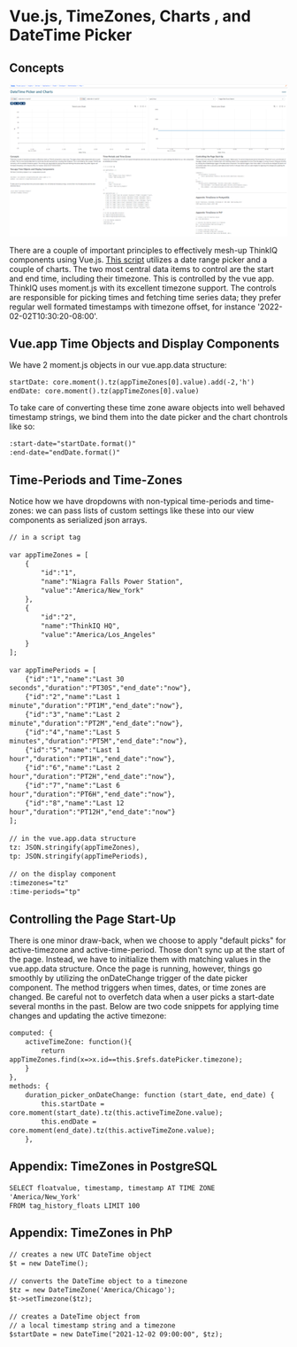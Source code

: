 # Vue.js, TimeZones, Charts , and DateTime Picker

## Concepts

![Screenshot](./01_screenshot.png)

There are a couple of important principles to effectively mesh-up ThinkIQ components using Vue.js. [This script](./01_Timestamps_with_Timezones_with_Controls.php) utilizes a date range picker and a couple of charts. The two most central data items to control are the start and end time, including their timezone. This is controlled by the vue app. ThinkIQ uses moment.js with its excellent timezone support. The controls are responsible for picking times and fetching time series data; they prefer regular well formated timestamps with timezone offset, for instance '2022-02-02T10:30:20-08:00'.

## Vue.app Time Objects and Display Components

We have 2 moment.js objects in our vue.app.data structure:

```
startDate: core.moment().tz(appTimeZones[0].value).add(-2,'h') 
endDate: core.moment().tz(appTimeZones[0].value)
```

To take care of converting these time zone aware objects into well behaved timestamp strings, we bind them into the date picker and the chart chontrols like so:

```
:start-date="startDate.format()"
:end-date="endDate.format()"
```

## Time-Periods and Time-Zones

Notice how we have dropdowns with non-typical time-periods and time-zones: we can pass lists of custom settings like these into our view components as serialized json arrays.

```
// in a script tag

var appTimeZones = [
    {
        "id":"1",
        "name":"Niagra Falls Power Station",
        "value":"America/New_York"
    },
    {
        "id":"2",
        "name":"ThinkIQ HQ",
        "value":"America/Los_Angeles"
    }
];

var appTimePeriods = [
    {"id":"1","name":"Last 30 seconds","duration":"PT30S","end_date":"now"},
    {"id":"2","name":"Last 1 minute","duration":"PT1M","end_date":"now"},
    {"id":"3","name":"Last 2 minute","duration":"PT2M","end_date":"now"},
    {"id":"4","name":"Last 5 minutes","duration":"PT5M","end_date":"now"},
    {"id":"5","name":"Last 1 hour","duration":"PT1H","end_date":"now"},
    {"id":"6","name":"Last 2 hour","duration":"PT2H","end_date":"now"},
    {"id":"7","name":"Last 6 hour","duration":"PT6H","end_date":"now"},
    {"id":"8","name":"Last 12 hour","duration":"PT12H","end_date":"now"}
];

// in the vue.app.data structure
tz: JSON.stringify(appTimeZones),
tp: JSON.stringify(appTimePeriods),

// on the display component
:timezones="tz" 
:time-periods="tp"
```

## Controlling the Page Start-Up

There is one minor draw-back, when we choose to apply "default picks" for active-timezone and active-time-period. Those don't sync up at the start of the page. Instead, we have to initialize them with matching values in the vue.app.data structure. Once the page is running, however, things go smoothly by utilizing the onDateChange trigger of the date picker component. The method triggers when times, dates, or time zones are changed. Be careful not to overfetch data when a user picks a start-date several months in the past. Below are two code snippets for applying time changes and updating the active timezone:

```
computed: {
    activeTimeZone: function(){
        return appTimeZones.find(x=>x.id==this.$refs.datePicker.timezone);
    }
},
methods: {
    duration_picker_onDateChange: function (start_date, end_date) {
        this.startDate = core.moment(start_date).tz(this.activeTimeZone.value);
        this.endDate = core.moment(end_date).tz(this.activeTimeZone.value);
    },
```            

## Appendix: TimeZones in PostgreSQL

```
SELECT floatvalue, timestamp, timestamp AT TIME ZONE 'America/New_York' 
FROM tag_history_floats LIMIT 100
```            

## Appendix: TimeZones in PhP

```
// creates a new UTC DateTime object
$t = new DateTime();

// converts the DateTime object to a timezone
$tz = new DateTimeZone('America/Chicago');
$t->setTimezone($tz);

// creates a DateTime object from
// a local timestamp string and a timezone
$startDate = new DateTime("2021-12-02 09:00:00", $tz);
```